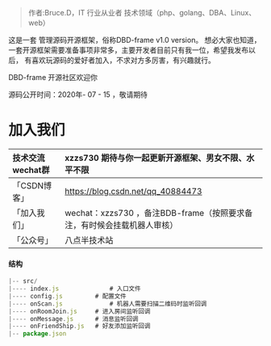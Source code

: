 

<!-- markdownlint-disable -->

> 作者:Bruce.D，IT 行业从业者 技术领域（php、golang、DBA、Linux、web）

<!-- more -->

这是一套 管理源码开源框架，俗称DBD-frame v1.0 version。
想必大家也知道，一套开源框架需要准备事项非常多，主要开发者目前只有我一位，希望我发布以后，
有喜欢玩源码的爱好者加入，不求对方多厉害，有兴趣就行。

DBD-frame 开源社区欢迎你

源码公开时间：2020年- 07 - 15 ，敬请期待

加入我们
===========================

| 技术交流wechat群 | xzzs730  期待与你一起更新开源框架、男女不限、水平不限|
| :------------- | :----------- |
| 「CSDN博客」| https://blog.csdn.net/qq_40884473 |
| 「加入我们」| wechat：xzzs730 ，备注BDB-frame（按照要求备注，有时候会挂载机器人审核） |
| 「公众号」 | 八点半技术站 |


#### 结构

```js
|-- src/
|---- index.js				# 入口文件
|---- config.js		  	# 配置文件
|---- onScan.js				# 机器人需要扫描二维码时监听回调
|---- onRoomJoin.js 	# 进入房间监听回调
|---- onMessage.js		# 消息监听回调
|---- onFriendShip.js	# 好友添加监听回调
|-- package.json
```
